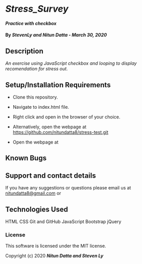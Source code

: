  # _Stress_Survey_

#### _Practice with checkbox_

#### By _**StevenLy and Nitun Datta - March 30, 2020**_

## Description

_An exercise using JavaScript checkbox and looping to display recomendation for stress out._

## Setup/Installation Requirements

* Clone this repository.
* Navigate to index.html file.
* Right click and open in the browser of your choice.

* Alternatively, open the webpage at https://github.com/nitundatta8/stress-test.git
* Open the webpage at 

## Known Bugs



## Support and contact details

If you have any suggestions or questions please email us at nitundatta8@gmail.com or 

## Technologies Used

HTML
CSS
Git and GitHub
JavaScript
Bootstrap
jQuery

### License

This software is licensed under the MIT license.

Copyright (c) 2020 **_Nitun Datta and Steven Ly_**